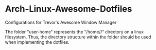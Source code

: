 # Arch-Linux-Awesome-Dotfiles
Configurations for Trevor's Awesome Window Manager

The folder "user-home" represents the "/home/<user>/" directory on a linux filesystem. 
Thus, the directory structure within the folder should be used when implementing the 
dotfiles.
